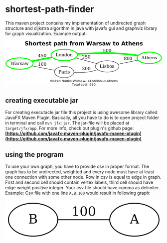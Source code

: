# shortest-path-finder
This maven project contains my implementation of undirected graph structure and dijkstra algorithm in java with javafx gui and graphviz library for graph visualization. Example output:

![example graph](https://raw.githubusercontent.com/siematypie/shortest-path-finder/master/example1.png)

## creating executable jar
For creating executacle jar file this project is using awesome library called JavaFX Maven Plugin. Basically, all you have to do is to open project folder in terminal and call `mvn jfx:jar`. The jar-file will be placed at `target/jfx/app`. For more info, check out plugin's github page:
**[https://github.com/javafx-maven-plugin/javafx-maven-plugin](https://github.com/javafx-maven-plugin/javafx-maven-plugin)**

## using the program
To use your own graph, you have to provide csv in proper format. The graph has to be undirected, weighted and every node must have at least one connection with some other node.
Row in csv is equal to edge in graph. First and second cell should contain vertex labels, third cell should have edge weight positive integer. Your csv file should have comma as delimiter. 
Example: Csv file with one line `A,B,100` would result in following graph:

![example graph](https://raw.githubusercontent.com/siematypie/shortest-path-finder/master/example2.png)

